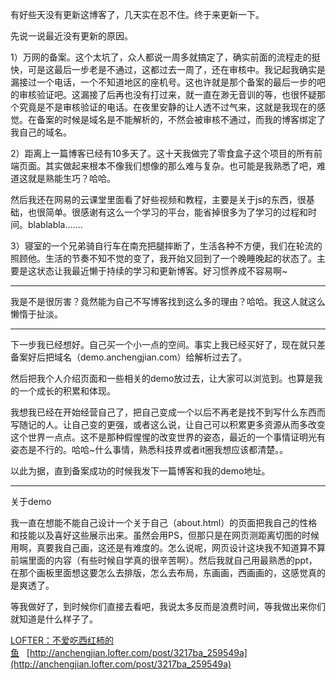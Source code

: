 有好些天没有更新这博客了，几天实在忍不住。终于来更新一下。

先说一说最近没有更新的原因。

1）万网的备案。这个太坑了，众人都说一周多就搞定了，确实前面的流程走的挺快，可是这最后一步老是不通过，这都过去一周了，还在审核中。我记起我确实是漏接过一个电话，一个不知道地区的座机号。这也许就是那个备案的最后一步的吧的审核验证吧。这漏接了后再也没有打过来，就一直在渺无音训的等，也很怀疑那个究竟是不是审核验证的电话。在夜里安静的让人透不过气来，这就是我现在的感觉。在备案的时候是域名是不能解析的，不然会被审核不通过，而我的博客绑定了我自己的域名。

2）距离上一篇博客已经有10多天了。这十天我做完了零食盒子这个项目的所有前端页面。其实做起来根本不像我们想像的那么难与复杂。也可能是我熟悉了吧，难道这就是熟能生巧？哈哈。

然后我还在网易的云课堂里面看了好些视频和教程，主要是关于js的东西，很基础，也很简单。很感谢有这么一个学习的平台，能省掉很多为了学习的过程和时间。blablabla.......

3）寝室的一个兄弟骑自行车在南充把腿摔断了，生活各种不方便，我们在轮流的照顾他。生活的节奏不知不觉的变了，我开始又回到了一个晚睡晚起的状态了。主要是这状态让我最近懒于持续的学习和更新博客。好习惯养成不容易啊~

----------------------------------------------------------------------------------------------

我是不是很厉害？竟然能为自己不写博客找到这么多的理由？哈哈。我这人就这么懒惰于扯淡。

----------------------------------------------------------------------------------------------

下一步我已经想好。自己买一个小一点的空间。事实上我已经买好了，现在就只差备案好后把域名（demo.anchengjian.com）给解析过去了。

然后把我个人介绍页面和一些相关的demo放过去，让大家可以浏览到。也算是我的一个成长的积累和体现。

我想我已经在开始经营自己了，把自己变成一个以后不再老是找不到写什么东西而写随记的人。让自己变的更强，或者这么说，让自己可以积累更多资源从而多改变这个世界一点点。这不是那种假惺惺的改变世界的姿态，最近的一个事情证明光有姿态是不行的。哈哈~什么事情，熟悉科技界或者it圈我想应该都清楚。。

以此为据，直到备案成功的时候我发下一篇博客和我的demo地址。

----------------------------------------------------------------------------------------------

关于demo

我一直在想能不能自己设计一个关于自己（about.html）的页面把我自己的性格和技能以及喜好这些展示出来。虽然会用PS，但那只是在网页测距离切图的时候用啊，真要我自己画，这还是有难度的。怎么说呢，网页设计这块我不知道算不算前端里面的内容（有些时候自学真的很辛苦啊）。然后我就自己用最熟悉的ppt，在那个画板里面想这要怎么去排版，怎么去布局，东画画，西画画的，这感觉真的是爽透了。

等我做好了，到时候你们直接去看吧，我说太多反而是浪费时间，等我做出来你们就知道是什么样子了。

[LOFTER：不爱吃西红柿的鱼](http://anchengjian.lofter.com)&nbsp;&nbsp;&nbsp;[http://anchengjian.lofter.com/post/3217ba_259549a](http://anchengjian.lofter.com/post/3217ba_259549a)